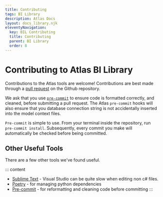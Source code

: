 ```yaml
---
title: Contributing
tags: BI Library
description: Atlas Docs
layout: docs_library.njk
eleventyNavigation:
  key: BIL Contributing
  title: Contributing
  parent: BI Library
  order: 8
---
```


# Contributing to Atlas BI Library

Contributions to the Atlas tools are welcome! Contributions are best made through a [pull request](https://github.com/atlas-bi/atlas-bi-library/pulls) on the Github repository.

We ask that you use [`pre-commit`](https://pre-commit.com) to ensure code is formatted correctly, and cleaned, before submitting a pull request. The Atlas `pre-commit` hooks will also ensure that you database connection string is not accidentally inserted into the model context files.

`Pre-commit` is simple to use. From your terminal inside the repository, run ``pre-commit install``. Subsequently, every commit you make will automatically be checked before being committed.


## Other Useful Tools

There are a few other tools we've found useful. 

::: content
- [Sublime Text](https://www.sublimetext.com) - Visual Studio can be quite slow when editing non c# files.
- [Poetry](https://python-poetry.org) - for managing python dependencies
- [Pre-commit](https://pre-commit.com) - for reformatting and cleaning code before committing
:::
